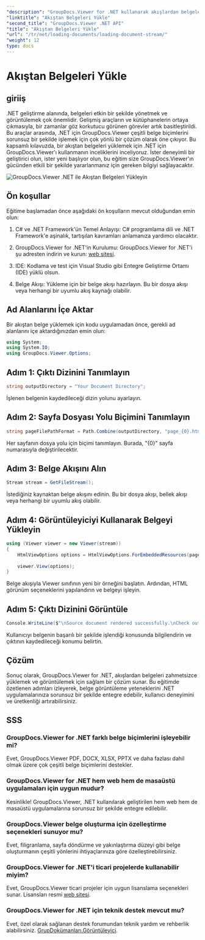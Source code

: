 ```yaml
---
"description": "GroupDocs.Viewer for .NET kullanarak akışlardan belgeleri sorunsuz bir şekilde nasıl yükleyeceğinizi öğrenin. .NET uygulamalarınızı güçlü belge görüntüleme yetenekleriyle geliştirin."
"linktitle": "Akıştan Belgeleri Yükle"
"second_title": "GroupDocs.Viewer .NET API"
"title": "Akıştan Belgeleri Yükle"
"url": "/tr/net/loading-documents/loading-document-stream/"
"weight": 12
type: docs
---
```

# Akıştan Belgeleri Yükle

## giriiş
.NET geliştirme alanında, belgeleri etkin bir şekilde yönetmek ve görüntülemek çok önemlidir. Gelişmiş araçların ve kütüphanelerin ortaya çıkmasıyla, bir zamanlar göz korkutucu görünen görevler artık basitleştirildi. Bu araçlar arasında, .NET için GroupDocs.Viewer çeşitli belge biçimlerini sorunsuz bir şekilde işlemek için çok yönlü bir çözüm olarak öne çıkıyor. Bu kapsamlı kılavuzda, bir akıştan belgeleri yüklemek için .NET için GroupDocs.Viewer'ı kullanmanın inceliklerini inceliyoruz. İster deneyimli bir geliştirici olun, ister yeni başlıyor olun, bu eğitim size GroupDocs.Viewer'ın gücünden etkili bir şekilde yararlanmanız için gereken bilgiyi sağlayacaktır.

![GroupDocs.Viewer .NET ile Akıştan Belgeleri Yükleyin](/viewer/loading-documents/load-documents-from-stream.png)

## Ön koşullar
Eğitime başlamadan önce aşağıdaki ön koşulların mevcut olduğundan emin olun:
1. C# ve .NET Framework'ün Temel Anlayışı: C# programlama dili ve .NET Framework'e aşinalık, tartışılan kavramları anlamanıza yardımcı olacaktır.
   
2. GroupDocs.Viewer for .NET'in Kurulumu: GroupDocs.Viewer for .NET'i şu adresten indirin ve kurun: [web sitesi](https://releases.groupdocs.com/viewer/net/).
3. IDE: Kodlama ve test için Visual Studio gibi Entegre Geliştirme Ortamı (IDE) yüklü olsun.
4. Belge Akışı: Yükleme için bir belge akışı hazırlayın. Bu bir dosya akışı veya herhangi bir uyumlu akış kaynağı olabilir.

## Ad Alanlarını İçe Aktar
Bir akıştan belge yüklemek için kodu uygulamadan önce, gerekli ad alanlarını içe aktardığınızdan emin olun:
```csharp
using System;
using System.IO;
using GroupDocs.Viewer.Options;
```
## Adım 1: Çıktı Dizinini Tanımlayın
```csharp
string outputDirectory = "Your Document Directory";
```
İşlenen belgenin kaydedileceği dizin yolunu ayarlayın.
## Adım 2: Sayfa Dosyası Yolu Biçimini Tanımlayın
```csharp
string pageFilePathFormat = Path.Combine(outputDirectory, "page_{0}.html");
```
Her sayfanın dosya yolu için biçimi tanımlayın. Burada, "{0}" sayfa numarasıyla değiştirilecektir.
## Adım 3: Belge Akışını Alın
```csharp
Stream stream = GetFileStream();
```
İstediğiniz kaynaktan belge akışını edinin. Bu bir dosya akışı, bellek akışı veya herhangi bir uyumlu akış olabilir.
## Adım 4: Görüntüleyiciyi Kullanarak Belgeyi Yükleyin
```csharp
using (Viewer viewer = new Viewer(stream)) 
{
    HtmlViewOptions options = HtmlViewOptions.ForEmbeddedResources(pageFilePathFormat);
    
    viewer.View(options);
}
```
Belge akışıyla Viewer sınıfının yeni bir örneğini başlatın. Ardından, HTML görünüm seçeneklerini yapılandırın ve belgeyi işleyin.
## Adım 5: Çıktı Dizinini Görüntüle
```csharp
Console.WriteLine($"\nSource document rendered successfully.\nCheck output in {outputDirectory}.");
```
Kullanıcıyı belgenin başarılı bir şekilde işlendiği konusunda bilgilendirin ve çıktının kaydedileceği konumu belirtin.

## Çözüm
Sonuç olarak, GroupDocs.Viewer for .NET, akışlardan belgeleri zahmetsizce yüklemek ve görüntülemek için sağlam bir çözüm sunar. Bu eğitimde özetlenen adımları izleyerek, belge görüntüleme yeteneklerini .NET uygulamalarınıza sorunsuz bir şekilde entegre edebilir, kullanıcı deneyimini ve üretkenliği artırabilirsiniz.
## SSS
### GroupDocs.Viewer for .NET farklı belge biçimlerini işleyebilir mi?
Evet, GroupDocs.Viewer PDF, DOCX, XLSX, PPTX ve daha fazlası dahil olmak üzere çok çeşitli belge biçimlerini destekler.
### GroupDocs.Viewer for .NET hem web hem de masaüstü uygulamaları için uygun mudur?
Kesinlikle! GroupDocs.Viewer, .NET kullanılarak geliştirilen hem web hem de masaüstü uygulamalarına sorunsuz bir şekilde entegre edilebilir.
### GroupDocs.Viewer belge oluşturma için özelleştirme seçenekleri sunuyor mu?
Evet, filigranlama, sayfa döndürme ve yakınlaştırma düzeyi gibi belge oluşturmanın çeşitli yönlerini ihtiyaçlarınıza göre özelleştirebilirsiniz.
### GroupDocs.Viewer for .NET'i ticari projelerde kullanabilir miyim?
Evet, GroupDocs.Viewer ticari projeler için uygun lisanslama seçenekleri sunar. Lisansları resmi [web sitesi](https://purchase.groupdocs.com/temporary-license/).
### GroupDocs.Viewer for .NET için teknik destek mevcut mu?
Evet, özel olarak sağlanan destek forumundan teknik yardım ve rehberlik alabilirsiniz. [GrupDokümanları.Görüntüleyici](https://forum.groupdocs.com/c/viewer/9).